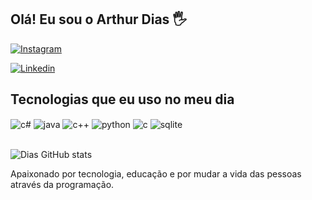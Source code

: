 ## Olá! Eu sou o Arthur Dias 🖐️

[![Instagram](https://img.shields.io/badge/Instagram-E4405F?style=for-the-badge&logo=instagram&logoColor=white)](https://instagram.com/tzndias)

[![Linkedin](https://img.shields.io/badge/LinkedIn-0077B5?style=for-the-badge&logo=linkedin&logoColor=white)]([linkedin.com/](https://www.linkedin.com/in/arthur-henrique-neves-dias/))

## Tecnologias que eu uso no meu dia

<div style="display: inline_block">
  <img align="center" alt="c#" src="https://img.shields.io/badge/C%23-239120?style=for-the-badge&logo=c-sharp&logoColor=white" />
  <img align="center" alt="java" src="https://img.shields.io/badge/Java-ED8B00?style=for-the-badge&logo=openjdk&logoColor=white" />
  <img align="center" alt="c++" src="https://img.shields.io/badge/C%2B%2B-00599C?style=for-the-badge&logo=c%2B%2B&logoColor=white" />
  <img align="center" alt="python" src="https://img.shields.io/badge/Python-3776AB?style=for-the-badge&logo=python&logoColor=white" />
  <img align="center" alt="c" src="https://img.shields.io/badge/C-00599C?style=for-the-badge&logo=c&logoColor=white" />
  <img align="center" alt="sqlite" src="https://img.shields.io/badge/SQLite-07405E?style=for-the-badge&logo=sqlite&logoColor=white" />
</div><br/>


![Dias GitHub stats](https://github-readme-stats.vercel.app/api?username=Arthu133&show_icons=true&theme=radical)

Apaixonado por tecnologia, educação e por mudar a vida das pessoas através da programação.


